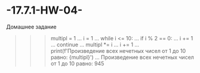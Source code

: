 # -17.7.1-HW-04-
Домашнее задание
>>> multipl = 1
... i = 1
... while i <= 10:
...     if i % 2 == 0:
...         i += 1
...         continue
...     multipl *= i
...     i += 1
... print(f'Произведение всех нечетных чисел от 1 до 10 равно: {multipl}')
...
Произведение всех нечетных чисел от 1 до 10 равно: 945
